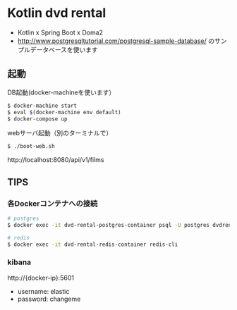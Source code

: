 # Kotlin dvd rental

- Kotlin x Spring Boot x Doma2
- http://www.postgresqltutorial.com/postgresql-sample-database/ のサンプルデータベースを使います

## 起動

DB起動(docker-machineを使います）

```bash
$ docker-machine start
$ eval $(docker-machine env default)
$ docker-compose up
```

webサーバ起動（別のターミナルで）

```bash
$ ./boot-web.sh
```

http://localhost:8080/api/v1/films

## TIPS

### 各Dockerコンテナへの接続

```bash
# postgres
$ docker exec -it dvd-rental-postgres-container psql -U postgres dvdrental

# redis
$ docker exec -it dvd-rental-redis-container redis-cli
```

### kibana

http://{docker-ip}:5601

- username: elastic
- password: changeme

